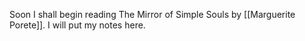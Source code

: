 Soon I shall begin reading The Mirror of Simple Souls by [[Marguerite Porete]]. I will put my notes here.